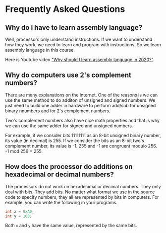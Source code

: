 # Frequently Asked Questions

## Why do I have to learn assembly language?

Well, processors only understand instructions. If we want to understand how
they work, we need to learn and program with instructions. So we learn assembly
language in this course. 

Here is Youtube video ["Why should I learn assembly language in
2020?"](https://www.youtube.com/watch?v=iYRl50gtprA).

## Why do computers use 2's complement numbers?

There are many explanations on the Internet. One of the reasons is we can use
the same method to do additon of unsigned and signed numbers. We just need to
build one adder in hardware to perform add/sub for unsigned binary nnumbers and
for 2's complement numbers.  

Two's complement numbers also have nice math properties and that is why we
can use the same adder for signed and unsigned numbers.

For example, if we consider bits 11111111 as an 8-bit unsigned binary number, its
value (in decimal) is 255. If we consider the bits as an 8-bit two's 
complement number, its value is -1. 255 and -1 are congruent modulo 256.
-1 mod 256 = 255.

## How does the processor do additions on hexadecimal or decimal numbers?

The processors do not work on hexadecimal or decimal numbers. They only deal
with bits. They add bits. No matter what format we use in the source code to
specify numbers, they all are represented by bits in computers. For example,
you can write the following in your programs.

```C
int x = 0xA0; 
int y = 160; 
```

Both ```x``` and ```y``` have the same value, represented by the same bits.

